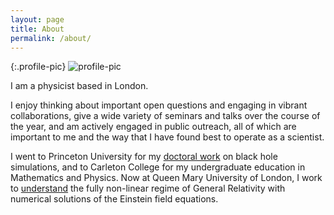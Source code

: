 ```yaml
---
layout: page
title: About
permalink: /about/
---
```


{:.profile-pic}
![profile-pic](https://user-images.githubusercontent.com/12599167/73590568-e5abf580-44db-11ea-86c6-6da82167c34b.jpg)

I am a physicist based in London.

I enjoy thinking about important open questions and engaging in vibrant collaborations, give a wide variety of seminars and talks over the course of the year, and am actively engaged in public outreach, all of which are important to me and the way that I have found best to operate as a scientist.

I went to Princeton University for my [doctoral work](https://catalog.princeton.edu/catalog/7660186) on black hole simulations, and to Carleton College for my undergraduate education in Mathematics and Physics.
Now at Queen Mary University of London, I work to [understand](http://inspirehep.net/search?p=exactauthor%3AH.Bantilan.2&sf=earliestdate) the fully non-linear regime of General Relativity with numerical solutions of the Einstein field equations.

